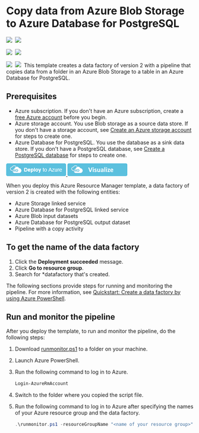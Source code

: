 # Copy data from Azure Blob Storage to Azure Database for PostgreSQL

<IMG SRC="https://azurequickstartsservice.blob.core.windows.net/badges/101-data-factory-v2-blob-to-postgresql-copy/PublicLastTestDate.svg" />&nbsp;
<IMG SRC="https://azurequickstartsservice.blob.core.windows.net/badges/101-data-factory-v2-blob-to-postgresql-copy/PublicDeployment.svg" />&nbsp;

<IMG SRC="https://azurequickstartsservice.blob.core.windows.net/badges/101-data-factory-v2-blob-to-postgresql-copy/FairfaxLastTestDate.svg" />&nbsp;
<IMG SRC="https://azurequickstartsservice.blob.core.windows.net/badges/101-data-factory-v2-blob-to-postgresql-copy/FairfaxDeployment.svg" />&nbsp;

<IMG SRC="https://azurequickstartsservice.blob.core.windows.net/badges/101-data-factory-v2-blob-to-postgresql-copy/BestPracticeResult.svg" />&nbsp;
<IMG SRC="https://azurequickstartsservice.blob.core.windows.net/badges/101-data-factory-v2-blob-to-postgresql-copy/CredScanResult.svg" />&nbsp;
This template creates a data factory of version 2 with a pipeline that copies data from a folder in an Azure Blob Storage to a table in an Azure Database for PostgreSQL. 

## Prerequisites ##

* Azure subscription. If you don't have an Azure subscription, create a [free Azure account](https://azure.microsoft.com/free/) before you begin.
* Azure storage account. You use Blob storage as a source data store. If you don't have a storage account, see [Create an Azure storage account](https://docs.microsoft.com/en-us/azure/storage/common/storage-quickstart-create-account) for steps to create one.
* Azure Database for PostgreSQL. You use the database as a sink data store. If you don't have a PostgreSQL database, see [Create a PostgreSQL database](https://docs.microsoft.com/en-us/azure/postgresql/quickstart-create-server-database-portal) for steps to create one.


<a href="https://portal.azure.com/#create/Microsoft.Template/uri/https%3A%2F%2Fraw.githubusercontent.com%2FAzure%2Fazure-quickstart-templates%2Fmaster%2F101-data-factory-v2-blob-to-postgresql-copy%2Fazuredeploy.json" target="_blank">
    <img src="https://raw.githubusercontent.com/Azure/azure-quickstart-templates/master/1-CONTRIBUTION-GUIDE/images/deploytoazure.png"/>
</a>
<a href="http://armviz.io/#/?load=https%3A%2F%2Fraw.githubusercontent.com%2FAzure%2Fazure-quickstart-templates%2Fmaster%2F101-data-factory-v2-blob-to-postgresql-copy" target="_blank">
    <img src="https://raw.githubusercontent.com/Azure/azure-quickstart-templates/master/1-CONTRIBUTION-GUIDE/images/visualizebutton.png"/>
</a>

When you deploy this Azure Resource Manager template, a data factory of version 2 is created with the following entities: 

- Azure Storage linked service
- Azure Database for PostgreSQL linked service
- Azure Blob input datasets
- Azure Database for PostgreSQL output dataset
- Pipeline with a copy activity

## To get the name of the data factory
1. Click the **Deployment succeeded** message.
2. Click **Go to resource group**.
3. Search for *datafactory that's created. 

The following sections provide steps for running and monitoring the pipeline. For more information, see [Quickstart: Create a data factory by using Azure PowerShell](https://docs.microsoft.com/azure/data-factory/quickstart-create-data-factory-powershell).

## Run and monitor the pipeline
After you deploy the template, to run and monitor the pipeline, do the following steps: 

1. Download [runmonitor.ps1](https://github.com/Azure/azure-quickstart-templates/tree/master/101-data-factory-v2-blob-to-postgresql-copy/scripts) to a folder on your machine.
2. Launch Azure PowerShell.
3.  Run the following command to log in to Azure. 

	```powershell
	Login-AzureRmAccount
	```
4. Switch to the folder where you copied the script file. 
5. Run the following command to log in to Azure after specifying the names of your Azure resource group and the data factory. 

	```powershell
	.\runmonitor.ps1 -resourceGroupName "<name of your resource group>" -DataFactoryName "<name of your data factory>"
	```



